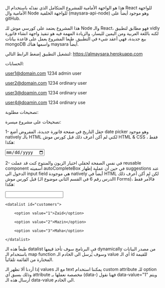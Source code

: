 هذا هو الواجهة الأمامية للمشروع المتكامل الذي نفذتُه باستخدام ال React للواجهة الأمامية وال Node للواجهة الخلفية (maysara-api-node) وهو موجود أيضاُ على gitHub. 

هذا المشروع يعتمد على كورسي موش للـ Node والـ React، فهو مطابق لتطبيق vidly لكنه باللغة العربية ومن اليمين لليسار، والزيادة المهمة فيه هو تنفيذ واجهة انشاء فاتورة بيع جديدة، فهي أعقد شيء في التطبيق. طبعا المشروع يعمل على قاعدة بيانات mongoDB واسمها هناك maysara أيضاً.

لتشغيل التطبيق إضغط الرابط التالي: 
https://almaysara.herokuapp.com


الحسابات: 

user1@domain.com 1234   admin user

user2@domain.com  1234  ordinary user

user3@doamin.com  1234   ordinary user

user4@doamin.com  1234   ordinary use

تصحيحات مطلوبة:


تصحيحات على مشروع ميسرة:

1- حقل التاريخ في صفحة فاتورة جديدة، المفروض أضع date picker وهو موجود natively بالـ HTML لكني لم أكن أعرف ذلك قبل كورس موش HTML & CSS ، فقط هكذا: 

<input type="date"/>

2- في نفس الصفحة لحقلي اختيار الزبون والمنتوج كنت قد عملت reusable component أسميته autoCompleteBox في حين أن عملية إظهار suggestions عند الدخول الى input field هي موجودة natively أيضاً في HTML لكن لم أكن أعرف ذلك قبل كورس موش (االدرس رقم 6 في القسم الثاني موضوع الـ Forms)، فالأمر فقط هكذا:

<input type="text" list="customers" />

    <datalist id="customers">
    
        <option value="1">Zaid</option>
        
        <option value="2">Mazin</option>
        
        <option value="3">Maha</option>
        
    </datalist>
    
طبعاً هذه الـ datalist في البرنامج سوف تأخذ قيمها dynamically من مصدر البيانات باستخدام الـ map function وسوف يُرسل الى الخادم الـ value أي الـ id للقيمة المختارة من القائمة تلقائياً.

إذا أردنا ألا تظهر الـ values مع الـ text يمكننا استخدام custom attribute للـ option وذلك بسبق  أي attribute مخصصة نعملها بـ
(data-)
فهنا نقول
data-value="1"
ويتم ارسال هذه الـ data-value الى الخادم.
